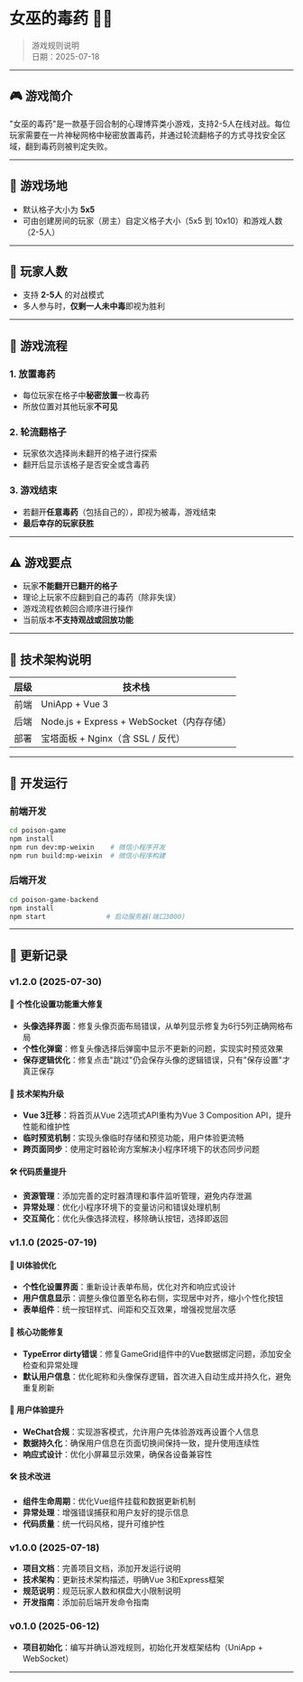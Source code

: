 # 女巫的毒药 🧙‍♀️

> 游戏规则说明  
> 日期：2025-07-18  

---

## 🎮 游戏简介

"女巫的毒药"是一款基于回合制的心理博弈类小游戏，支持2-5人在线对战。每位玩家需要在一片神秘网格中秘密放置毒药，并通过轮流翻格子的方式寻找安全区域，翻到毒药则被判定失败。

---

## 📐 游戏场地

- 默认格子大小为 **5x5**
- 可由创建房间的玩家（房主）自定义格子大小（5x5 到 10x10）和游戏人数（2-5人）

---

## 👥 玩家人数

- 支持 **2-5人** 的对战模式
- 多人参与时，**仅剩一人未中毒**即视为胜利

---

## 🔁 游戏流程

### 1. 放置毒药
- 每位玩家在格子中**秘密放置**一枚毒药
- 所放位置对其他玩家**不可见**

### 2. 轮流翻格子
- 玩家依次选择尚未翻开的格子进行探索
- 翻开后显示该格子是否安全或含毒药

### 3. 游戏结束
- 若翻开**任意毒药**（包括自己的），即视为被毒，游戏结束
- **最后幸存的玩家获胜**

---

## ⚠️ 游戏要点

- 玩家**不能翻开已翻开的格子**
- 理论上玩家不应翻到自己的毒药（除非失误）
- 游戏流程依赖回合顺序进行操作
- 当前版本**不支持观战或回放功能**

---

## 🧩 技术架构说明

| 层级 | 技术栈             |
|------|--------------------|
| 前端 | UniApp + Vue 3     |
| 后端 | Node.js + Express + WebSocket（内存存储） |
| 部署 | 宝塔面板 + Nginx（含 SSL / 反代） |

---

## 🚀 开发运行

### 前端开发
```bash
cd poison-game
npm install
npm run dev:mp-weixin    # 微信小程序开发
npm run build:mp-weixin  # 微信小程序构建
```

### 后端开发
```bash
cd poison-game-backend
npm install
npm start               # 启动服务器(端口3000)
```

---

## 📅 更新记录

### v1.2.0 (2025-07-30)

#### 🎨 个性化设置功能重大修复
- **头像选择界面**：修复头像页面布局错误，从单列显示修复为6行5列正确网格布局
- **个性化弹窗**：修复头像选择后弹窗中显示不更新的问题，实现实时预览效果
- **保存逻辑优化**：修复点击"跳过"仍会保存头像的逻辑错误，只有"保存设置"才真正保存

#### 🔧 技术架构升级
- **Vue 3迁移**：将首页从Vue 2选项式API重构为Vue 3 Composition API，提升性能和维护性
- **临时预览机制**：实现头像临时存储和预览功能，用户体验更流畅
- **跨页面同步**：使用定时器轮询方案解决小程序环境下的状态同步问题

#### 🛠️ 代码质量提升
- **资源管理**：添加完善的定时器清理和事件监听管理，避免内存泄漏
- **异常处理**：优化小程序环境下的变量访问和错误处理机制
- **交互简化**：优化头像选择流程，移除确认按钮，选择即返回

### v1.1.0 (2025-07-19)

#### 🎨 UI体验优化
- **个性化设置界面**：重新设计表单布局，优化对齐和响应式设计
- **用户信息显示**：调整头像位置至名称右侧，实现居中对齐，缩小个性化按钮
- **表单组件**：统一按钮样式、间距和交互效果，增强视觉层次感

#### 🔧 核心功能修复  
- **TypeError dirty错误**：修复GameGrid组件中的Vue数据绑定问题，添加安全检查和异常处理
- **默认用户信息**：优化昵称和头像保存逻辑，首次进入自动生成并持久化，避免重复刷新

#### 🚀 用户体验提升
- **WeChat合规**：实现游客模式，允许用户先体验游戏再设置个人信息
- **数据持久化**：确保用户信息在页面切换间保持一致，提升使用连续性
- **响应式设计**：优化小屏幕显示效果，确保各设备兼容性

#### 🛠️ 技术改进
- **组件生命周期**：优化Vue组件挂载和数据更新机制
- **异常处理**：增强错误捕获和用户友好的提示信息
- **代码质量**：统一代码风格，提升可维护性

### v1.0.0 (2025-07-18)
- **项目文档**：完善项目文档，添加开发运行说明
- **技术架构**：更新技术架构描述，明确Vue 3和Express框架
- **规范说明**：规范玩家人数和棋盘大小限制说明
- **开发指南**：添加前后端开发命令指南

### v0.1.0 (2025-06-12)
- **项目初始化**：编写并确认游戏规则，初始化开发框架结构（UniApp + WebSocket）

---

